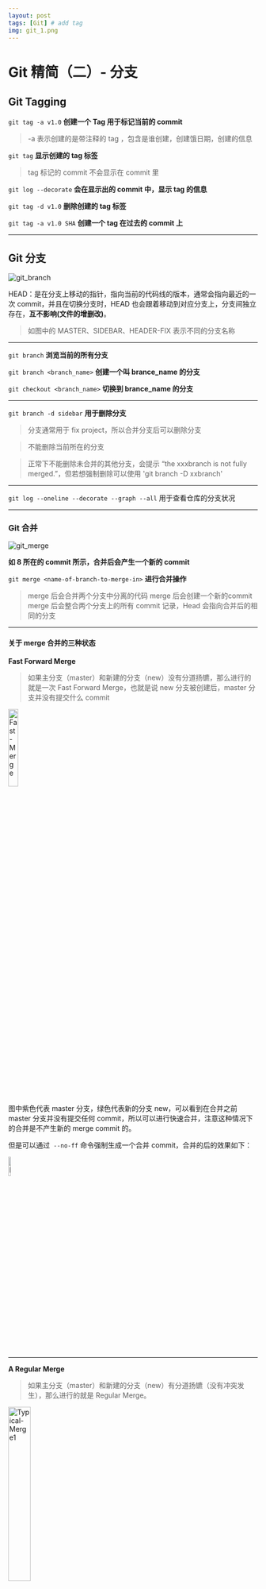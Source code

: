 ```yaml
---
layout: post
tags: [Git] # add tag
img: git_1.png
---
```


# Git 精简（二）- 分支

## Git Tagging

`git tag -a v1.0` **创建一个 Tag 用于标记当前的 commit**

> -a 表示创建的是带注释的 tag ，包含是谁创建，创建饿日期，创建的信息

`git tag` **显示创建的 tag 标签**

> tag 标记的 commit 不会显示在 commit 里

`git log --decorate` **会在显示出的 commit 中，显示 tag 的信息**

`git tag -d v1.0` **删除创建的 tag 标签**

`git tag -a v1.0 SHA` **创建一个 tag 在过去的 commit 上**

---

## Git 分支

![git_branch]({{site.baseurl}}/assets/img/15091769730484.jpg)

HEAD：是在分支上移动的指针，指向当前的代码线的版本，通常会指向最近的一次 commit，并且在切换分支时，HEAD 也会跟着移动到对应分支上，分支间独立存在，**互不影响(文件的增删改)**。

> 如图中的 MASTER、SIDEBAR、HEADER-FIX 表示不同的分支名称


---

`git branch` **浏览当前的所有分支**

`git branch <branch_name>` **创建一个叫 brance_name 的分支**

`git checkout <branch_name>` **切换到 brance_name 的分支**

---

`git branch -d sidebar` **用于删除分支**

> 分支通常用于 fix project，所以合并分支后可以删除分支

> 不能删除当前所在的分支

> 正常下不能删除未合并的其他分支，会提示 “the xxxbranch  is not fully merged.”，但若想强制删除可以使用 'git branch -D  xxbranch'

---

`git log --oneline --decorate --graph --all` 用于查看仓库的分支状况

---

### Git 合并

![git_merge]({{site.baseurl}}/assets/img/15091971354913.jpg)

**如 8 所在的 commit 所示，合并后会产生一个新的 commit**

`git merge <name-of-branch-to-merge-in>` **进行合并操作**

> merge 后会合并两个分支中分离的代码
> merge 后会创建一个新的commit
> merge 后会整合两个分支上的所有 commit 记录，Head 会指向合并后的相同的分支

---

#### 关于 merge 合并的三种状态

**Fast Forward Merge**

> 如果主分支（master）和新建的分支（new）没有分道扬镳，那么进行的就是一次 Fast Forward Merge，也就是说 new 分支被创建后，master 分支并没有提交什么 commit

<img src="{{site.baseurl}}/assets/img/15092403773415.jpg"  alt="Fast-Merge" width="20%"/>

图中紫色代表 master 分支，绿色代表新的分支 new，可以看到在合并之前master 分支并没有提交任何 commit，所以可以进行快速合并，注意这种情况下的合并是不产生新的 merge commit 的。

但是可以通过` --no-ff` 命令强制生成一个合并 commit，合并的后的效果如下：

<img src="{{site.baseurl}}/assets/img/15092406948311.jpg"  alt="Fast-Merge1" width="10%"/>

-----

**A Regular Merge**

> 如果主分支（master）和新建的分支（new）有分道扬镳（没有冲突发生），那么进行的就是 Regular Merge。

<img src="{{site.baseurl}}/assets/img/15092411595060.jpg"  alt="Typical-Merge1" width="30%"/>

可以看到 master 分支和 new 分支发生了分叉，并且都各自提交了 commit，所以创建了一个新的 merge commit

----


**Conflict Merge**

> Git 会跟踪文件的每一行，冲突会发生在提取一样的行，但是内容却被改变在不同的分支。比如你在 master 创建了一个新的分支 new，然后在 master 分支中修改了你的信息为"About me",并且提交。这时你又切换到 new 分支，修改相同的地方为"About me information",同时也提交。这时再进行分支的合并时，就会造成冲突，因为 Git 不知道你想保留那个。

制造冲突（默认已经是 git 仓库）：
1. 在 `master` 分支，创建 `a.txt`，并添加内容 `I am word` 并提交。
2. 在 `master` 分支，创建 `new` 分支
3. 在 `master` 分支，修改 `a.txt` 的内容为 `I am the new word`, 提交。
4. 在 `new` 分支，修改 `a.txt` 的内容为 `I am the second word`, 提交。
5. 返回 `master` 分支，合并 `new` 分支。

显示的冲突如下：

```
<<<<<<< HEAD
I am the new word
||||||| merged common ancestors
I am word
=======
I am the second word
>>>>>>> new

```

> <<<<<<HEAD 下面表示当前所在的分支

> |||||| 下面merged common ancestors 表示合并前的共同历史

> ====== 下面表示要和入其他分支的内容


